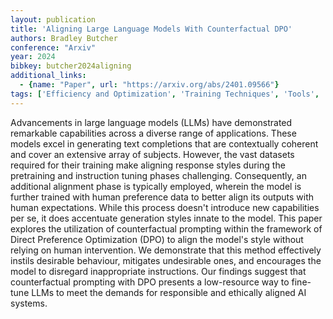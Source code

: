 ```yaml
---
layout: publication
title: 'Aligning Large Language Models With Counterfactual DPO'
authors: Bradley Butcher
conference: "Arxiv"
year: 2024
bibkey: butcher2024aligning
additional_links:
  - {name: "Paper", url: "https://arxiv.org/abs/2401.09566"}
tags: ['Efficiency and Optimization', 'Training Techniques', 'Tools', 'Reinforcement Learning', 'RAG', 'Pretraining Methods', 'Prompting', 'Applications']
---
```

Advancements in large language models (LLMs) have demonstrated remarkable
capabilities across a diverse range of applications. These models excel in
generating text completions that are contextually coherent and cover an
extensive array of subjects. However, the vast datasets required for their
training make aligning response styles during the pretraining and instruction
tuning phases challenging. Consequently, an additional alignment phase is
typically employed, wherein the model is further trained with human preference
data to better align its outputs with human expectations. While this process
doesn't introduce new capabilities per se, it does accentuate generation styles
innate to the model. This paper explores the utilization of counterfactual
prompting within the framework of Direct Preference Optimization (DPO) to align
the model's style without relying on human intervention. We demonstrate that
this method effectively instils desirable behaviour, mitigates undesirable
ones, and encourages the model to disregard inappropriate instructions. Our
findings suggest that counterfactual prompting with DPO presents a low-resource
way to fine-tune LLMs to meet the demands for responsible and ethically aligned
AI systems.
